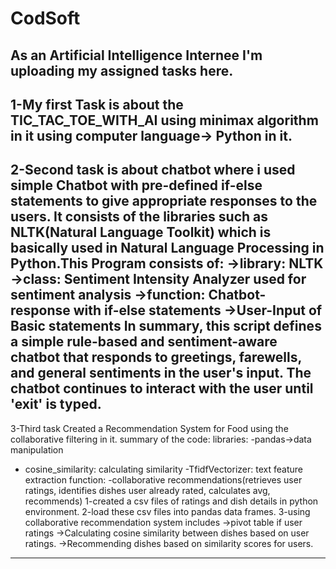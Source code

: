 # CodSoft
As an Artificial Intelligence Internee I'm uploading my assigned tasks here. 
--------------------------------------------------------------------------------------------------------------------
1-My first Task is about the TIC_TAC_TOE_WITH_AI using minimax algorithm in it using computer language-> Python in it.
---------------------------------------------------------------------------------------------------------------------

2-Second task is about chatbot where i used simple Chatbot with pre-defined if-else statements to give appropriate responses to the users. It consists of the libraries such as NLTK(Natural Language Toolkit) which is basically used in Natural Language Processing in Python.This Program consists of:
->library: NLTK
->class: Sentiment Intensity Analyzer used for sentiment analysis
->function: Chatbot-response with if-else statements
->User-Input of Basic statements
In summary, this script defines a simple rule-based and sentiment-aware chatbot that responds to greetings, farewells, and general sentiments in the user's input. The chatbot continues to interact with the user until 'exit' is typed.
-----------------------------------------------------------------------------------------------------------------------

3-Third task Created a Recommendation System for Food using the collaborative filtering in it.
summary of the code:
libraries: 
-pandas->data manipulation
- cosine_similarity: calculating similarity 
-TfidfVectorizer: text feature extraction
function:
-collaborative recommendations(retrieves user ratings, identifies dishes user already rated, calculates avg, recommends)
1-created a csv files of ratings and dish details in python environment.
2-load these csv files into pandas data frames.
3-using collaborative recommendation system includes 
->pivot table if user ratings
->Calculating cosine similarity between dishes based on user ratings.
->Recommending dishes based on similarity scores for users.
-----------------------------------------------------------------------------------------------------------------------
